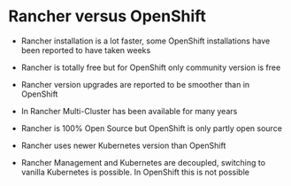 # Rancher versus OpenShift

- Rancher installation is a lot faster, some OpenShift installations have been reported to have taken weeks

- Rancher is totally free but for OpenShift only community version is free

- Rancher version upgrades are reported to be smoother than in OpenShift

- In Rancher Multi-Cluster has been available for many years

- Rancher is 100% Open Source but OpenShift is only partly open source

- Rancher uses newer Kubernetes version than OpenShift

- Rancher Management and Kubernetes are decoupled, switching to vanilla Kubernetes is possible. In OpenShift this is not possible


